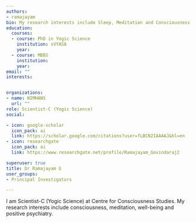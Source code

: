 ```yaml
---
authors:
- ramajayam
bio: My research interests include Sleep, Meditation and Consciousness
education:
  courses:
  - course: PhD in Yogic Science
    institution: sVYASA
    year: 
  - course: MBBS
    institution: 
    year:
email: ""
interests:


organizations:
- name: NIMHANS
  url: ""
role: Scientist-C (Yogic Science)
social:

- icon: google-scholar
  icon_pack: ai
  link: https://scholar.google.com/citations?user=fLBCN2IAAAAJ&hl=en
- icon: researchgate
  icon_pack: ai
  link: https://www.researchgate.net/profile/Ramajayam_Govindaraj2

superuser: true
title: Dr Ramajayam G
user_groups:
- Principal Investigators

---
```


I am Scientist-C (Yogic Science) at Centre for Consciousness Studies. My research interests include consciousness, meditation, well-being and positive psychiatry.



